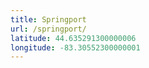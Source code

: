 ```yaml
---
title: Springport
url: /springport/
latitude: 44.635291300000006
longitude: -83.30552300000001
---
```

